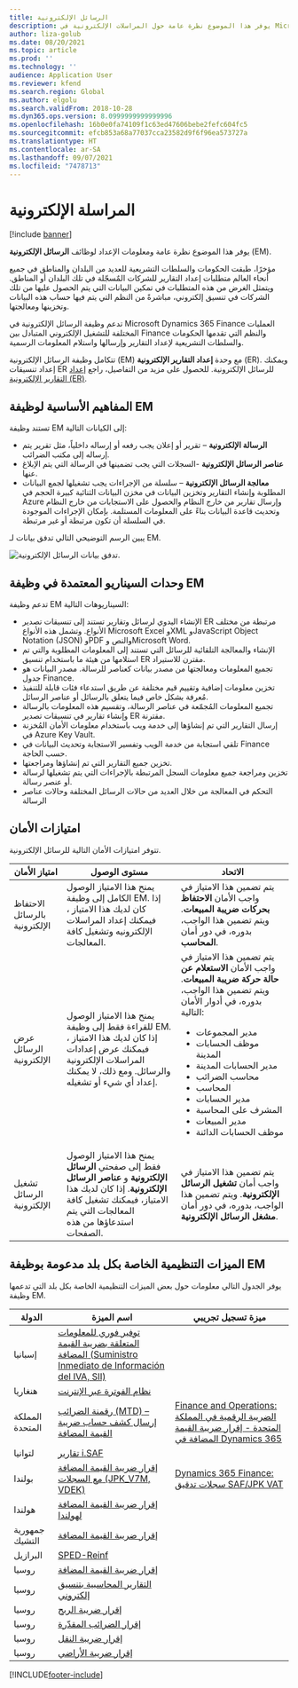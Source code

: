 ```yaml
---
title: الرسائل الإلكترونية
description: يوفر هذا الموضوع نظرة عامة حول المراسلات الإلكترونية في Microsoft Dynamics 365 Finance بالإضافة إلى معلومات الإعداد.
author: liza-golub
ms.date: 08/20/2021
ms.topic: article
ms.prod: ''
ms.technology: ''
audience: Application User
ms.reviewer: kfend
ms.search.region: Global
ms.author: elgolu
ms.search.validFrom: 2018-10-28
ms.dyn365.ops.version: 8.0999999999999996
ms.openlocfilehash: 16b0e0fa74109f1c63ed47606bebe2fefc604fc5
ms.sourcegitcommit: efcb853a68a77037cca23582d9f6f96ea573727a
ms.translationtype: HT
ms.contentlocale: ar-SA
ms.lasthandoff: 09/07/2021
ms.locfileid: "7478713"
---
```

# <a name="electronic-messaging"></a>المراسلة الإلكترونية

[!include [banner](../includes/banner.md)]

يوفر هذا الموضوع نظرة عامة ومعلومات الإعداد لوظائف **الرسائل الإلكترونية** (EM).

مؤخرًا، طبقت الحكومات والسلطات التشريعية للعديد من البلدان والمناطق في جميع أنحاء العالم متطلبات إعداد التقارير للشركات المٌسجّلة في تلك البلدان أو المناطق. ويتمثل الغرض من هذه المتطلبات في تمكين البيانات التي يتم الحصول عليها من تلك الشركات في تنسيق إلكتروني، مباشرةً من النظم التي يتم فيها حساب هذه البيانات وتخزينها ومعالجتها.

تدعم وظيفة الرسائل الإلكترونية في Microsoft Dynamics 365 Finance العمليات المختلفة للتشغيل الإلكتروني المتبادل بين Finance والنظم التي تقدمها الحكومات والسلطات التشريعية لإعداد التقارير وإرسالها واستلام المعلومات الرسمية.

تتكامل وظيفة الرسائل الإلكترونية (EM) مع وحدة **إعداد التقارير الإلكترونية** (ER). ويمكنك إعداد تنسيقات ER للرسائل الإلكترونية. للحصول على مزيد من التفاصيل، راجع [إعداد التقارير الإلكترونية (ER)](/dynamics365/unified-operations/dev-itpro/analytics/general-electronic-reporting).

## <a name="basic-concepts-for-em-functionality"></a>المفاهيم الأساسية لوظيفة EM

تستند وظيفة EM إلى الكيانات التالية:

- **الرسالة الإلكترونية** – تقرير أو إعلان يجب رفعه أو إرساله داخلياً، مثل تقرير يتم إرساله إلى مكتب الضرائب.
- **عناصر الرسائل الإلكترونية** -السجلات التي يجب تضمينها في الرسالة التي يتم الإبلاغ عنها.
- **معالجة الرسائل الإلكترونية** – سلسلة من الإجراءات يجب تشغيلها لجمع البيانات المطلوبة وإنشاء التقارير وتخزين البيانات في مخزن البيانات الثنائية كبيرة الحجم في Azure وإرسال تقارير من خارج النظام والحصول على الاستجابات من خارج النظام وتحديث قاعدة البيانات بناءً على المعلومات المستلمة. بإمكان الإجراءات الموجودة في السلسلة أن تكون مرتبطة أو غير مرتبطة.

يبين الرسم التوضيحي التالي تدفق بيانات لـ EM.

![تدفق بيانات الرسائل الإلكترونية.](media/electronic-messaging-data-flow.png)

## <a name="scenarios-supported-by-the-em-functionality"></a>وحدات السيناريو المعتمدة في وظيفة EM

تدعم وظيفة EM السيناريوهات التالية:

- الإنشاء اليدوي لرسائل وتقارير تستند إلى تنسيقات تصدير ER مرتبطة من مختلف الأنواع. وتشمل هذه الأنواع Microsoft Excel وXML وJavaScript Object Notation (JSON) وPDF والنص وMicrosoft Word.
- الإنشاء والمعالجة التلقائية للرسائل التي تستند إلى المعلومات المطلوبة والتي تم استلامها من هيئة ما باستخدام تنسيق ER مقترن للاستيراد.
- تجميع المعلومات ومعالجتها من مصدر بيانات كعناصر للرسالة. مصدر البيانات هو جدول Finance.
- تخزين معلومات إضافية وتقييم قيم مختلفة عن طريق استدعاء فئات قابلة للتنفيذ مُعرفة بشكل خاص فيما يتعلق بالرسائل أو عناصر الرسائل.
- تجميع المعلومات المُجمّعة في عناصر الرسالة، وتقسيم هذه المعلومات بالرسالة وإنشاء تقارير في تنسيقات تصدير ER مقترنة.
- إرسال التقارير التي تم إنشاؤها إلى خدمة ويب باستخدام معلومات الأمان المُخزنة في Azure Key Vault.
- تلقي استجابة من خدمة الويب وتفسير الاستجابة وتحديث البيانات في Finance حسب الحاجة.
- تخزين جميع التقارير التي تم إنشاؤها ومراجعتها.
- تخزين ومراجعة جميع معلومات السجل المرتبطة بالإجراءات التي يتم تشغيلها لرسالة أو عنصر رسالة.
- التحكم في المعالجة من خلال العديد من حالات الرسائل المختلفة وحالات عناصر الرسالة

## <a name="security-privileges"></a>امتيازات الأمان

تتوفر امتيازات الأمان التالية للرسائل الإلكترونية.

| امتياز الأمان           | مستوى الوصول | الاتحاد |
|------------------------------|--------------|-------------|
| الاحتفاظ بالرسائل الإلكترونية | يمنح هذا الامتياز الوصول الكامل إلى وظيفة EM. إذا كان لديك هذا الامتياز ، فيمكنك إعداد المراسلات الإلكترونيه وتشغيل كافة المعالجات. | يتم تضمين هذا الامتياز في واجب الأمان **الاحتفاظ بحركات ضريبة المبيعات**. ويتم تضمين هذا الواجب، بدوره، في دور أمان **المحاسب**. |
| عرض الرسائل الإلكترونية     | يمنح هذا الامتياز الوصول للقراءة فقط إلى وظيفة EM. إذا كان لديك هذا الامتياز ، فيمكنك عرض إعدادات المراسلات الإلكترونية والرسائل. ومع ذلك، لا يمكنك إعداد أي شيء أو تشغيله. | يتم تضمين هذا الامتياز في واجب الأمان **الاستعلام عن حالة حركة ضريبة المبيعات**. ويتم تضمين هذا الواجب، بدوره، في أدوار الأمان التالية:<ul><li>مدير المجموعات</li><li>موظف الحسابات المدينة</li><li>مدير الحسابات المدينة</li><li>محاسب الضرائب</li><li>المحاسب</li><li>مدير الحسابات</li><li>المشرف على المحاسبة</li><li>مدير المبيعات</li><li>موظف الحسابات الدائنة</li></ul> |
| تشغيل الرسائل الإلكترونية  | يمنح هذا الامتياز الوصول فقط إلى صفحتي **الرسائل الإلكترونية** و **عناصر الرسائل الإلكترونية**. إذا كان لديك هذا الامتياز، فيمكنك تشغيل كافة المعالجات التي يتم استدعاؤها من هذه الصفحات. | يتم تضمين هذا الامتياز في واجب أمان **تشغيل الرسائل الإلكترونية**. ويتم تضمين هذا الواجب، بدوره، في دور أمان **مشغل الرسائل الإلكترونية**. |

## <a name="country-specific-regulatory-features-supported-by-the-em-functionality"></a>الميزات التنظيمية الخاصة بكل بلد مدعومة بوظيفة EM

يوفر الجدول التالي معلومات حول بعض الميزات التنظيمية الخاصة بكل بلد التي تدعمها وظيفة EM.

| الدولة     | اسم الميزة | ميزة تسجيل تجريبي |
|-------------|--------------|------------------------|
| إسبانيا       | [توفير فوري للمعلومات المتعلقة بضريبة القيمة المضافة (Suministro Inmediato de Información del IVA, SII)](../localizations/emea-esp-sii.md) | |
| هنغاريا‬     | [نظام الفوترة عبر الإنترنت](../localizations/emea-hun-online-invoicing.md) | |
| المملكة المتحدة | [رقمنة الضرائب (MTD) – إرسال كشف حساب ضريبة القيمة المضافة](../localizations/emea-gbr-mtd-vat-integration.md) | [Finance and Operations: الضريبة الرقمية في المملكة المتحدة - إقرار ضريبة القيمة المضافة في Dynamics 365](https://community.dynamics.com/365/b/techtalks/posts/finance-and-operations-uk-digital-tax-vat-declaration-in-dynamics-365) |
| لتوانيا   | [تقارير i.SAF](../localizations/emea-ltu-isaf.md) | |
| بولندا      | [إقرار ضريبة القيمة المضافة مع السجلات (JPK_V7M, VDEK)](../localizations/emea-pol-vdek.md) | [Dynamics 365 Finance: سجلات تدقيق SAF/JPK VAT](https://community.dynamics.com/365/b/techtalks/posts/dynamics-365-finance-saf-jpk-vat-audit-registers-june-4-2020) |
| هولندا | [إقرار ضريبة القيمة المضافة لهولندا](../localizations/emea-nl-vat-declaration-netherlands.md) | |
| جمهورية التشيك | [إقرار ضريبة القيمة المضافة](../localizations/emea-cze-vat-declaration-tax-declaration-model.md) | |
| البرازيل      | [SPED-Reinf](../localizations/latam-bra-sped-reinf-overview.md) | |
| روسيا      | [إقرار ضريبة القيمة المضافة](../localizations/rus-vat-declaration.md) | |
| روسيا      | [التقارير المحاسبية بتنسيق إلكتروني](../localizations/rus-accounting-reporting.md) | |
| روسيا      | [إقرار ضريبة الربح](../localizations/rus-profit-tax-declaration.md) | |
| روسيا      | [إقرار الضرائب المقدّرة](../localizations/rus-assessed-tax-declaration.md) | |
| روسيا      | [إقرار ضريبة النقل](../localizations/rus-transport-tax-declaration.md) | |
| روسيا      | [إقرار ضريبة الأراضي‬](../localizations/rus-land-tax-declaration.md) | |


[!INCLUDE[footer-include](../../includes/footer-banner.md)]

